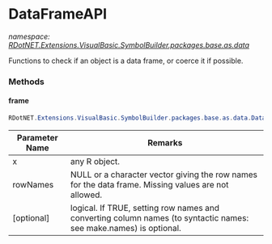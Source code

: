 ﻿# DataFrameAPI
_namespace: [RDotNET.Extensions.VisualBasic.SymbolBuilder.packages.base.as.data](./index.md)_

Functions to check if an object is a data frame, or coerce it if possible.



### Methods

#### frame
```csharp
RDotNET.Extensions.VisualBasic.SymbolBuilder.packages.base.as.data.DataFrameAPI.frame(System.String,System.String,System.Boolean)
```


|Parameter Name|Remarks|
|--------------|-------|
|x|any R object.|
|rowNames|NULL or a character vector giving the row names for the data frame. Missing values are not allowed.|
|[optional]|logical. If TRUE, setting row names and converting column names (to syntactic names: see make.names) is optional.|



